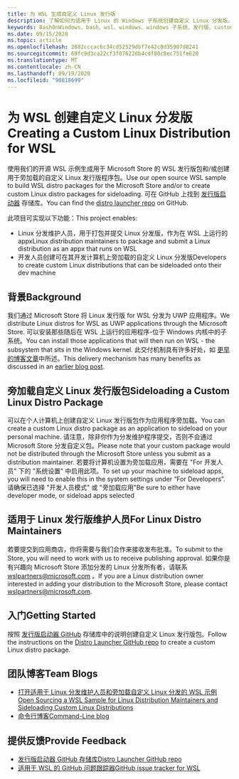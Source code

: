 ```yaml
---
title: 为 WSL 生成自定义 Linux 发行版
description: 了解如何为适用于 Linux 的 Windows 子系统创建自定义 Linux 分发版。
keywords: BashOnWindows、bash、wsl、windows、windows 子系统、发行版、custom
ms.date: 09/15/2020
ms.topic: article
ms.openlocfilehash: 2882cccac6c34cd52529dbf7e42c8d35907d8241
ms.sourcegitcommit: 69fc9d3ca22cf3f07622db4cdf80c8ec751fe620
ms.translationtype: MT
ms.contentlocale: zh-CN
ms.lasthandoff: 09/19/2020
ms.locfileid: "90818699"
---
```

# <a name="creating-a-custom-linux-distribution-for-wsl"></a><span data-ttu-id="b42b8-104">为 WSL 创建自定义 Linux 分发版</span><span class="sxs-lookup"><span data-stu-id="b42b8-104">Creating a Custom Linux Distribution for WSL</span></span>

<span data-ttu-id="b42b8-105">使用我们的开源 WSL 示例生成用于 Microsoft Store 的 WSL 发行版包和/或创建用于旁加载的自定义 Linux 发行版程序包。</span><span class="sxs-lookup"><span data-stu-id="b42b8-105">Use our open source WSL sample to build WSL distro packages for the Microsoft Store and/or to create custom Linux distro packages for sideloading.</span></span> <span data-ttu-id="b42b8-106">可在 GitHub 上找到 [发行版启动器](https://github.com/Microsoft/WSL-DistroLauncher) 存储库。</span><span class="sxs-lookup"><span data-stu-id="b42b8-106">You can find the [distro launcher repo](https://github.com/Microsoft/WSL-DistroLauncher) on GitHub.</span></span>

<span data-ttu-id="b42b8-107">此项目可实现以下功能：</span><span class="sxs-lookup"><span data-stu-id="b42b8-107">This project enables:</span></span>

- <span data-ttu-id="b42b8-108">Linux 分发维护人员，用于打包并提交 Linux 分发版，作为在 WSL 上运行的 appx</span><span class="sxs-lookup"><span data-stu-id="b42b8-108">Linux distribution maintainers to package and submit a Linux distribution as an appx that runs on WSL</span></span>
- <span data-ttu-id="b42b8-109">开发人员创建可在其开发计算机上旁加载的自定义 Linux 分发版</span><span class="sxs-lookup"><span data-stu-id="b42b8-109">Developers to create custom Linux distributions that can be sideloaded onto their dev machine</span></span>

## <a name="background"></a><span data-ttu-id="b42b8-110">背景</span><span class="sxs-lookup"><span data-stu-id="b42b8-110">Background</span></span>

<span data-ttu-id="b42b8-111">我们通过 Microsoft Store 将 Linux 发行版 for WSL 分发为 UWP 应用程序。</span><span class="sxs-lookup"><span data-stu-id="b42b8-111">We distribute Linux distros for WSL as UWP applications through the Microsoft Store.</span></span> <span data-ttu-id="b42b8-112">可以安装那些随后在 WSL 上运行的应用程序-位于 Windows 内核中的子系统。</span><span class="sxs-lookup"><span data-stu-id="b42b8-112">You can install those applications that will then run on WSL - the subsystem that sits in the Windows kernel.</span></span> <span data-ttu-id="b42b8-113">此交付机制具有许多好处，如 [更早的博客文章](https://blogs.msdn.microsoft.com/commandline/2017/07/10/ubuntu-now-available-from-the-windows-store/)中所述。</span><span class="sxs-lookup"><span data-stu-id="b42b8-113">This delivery mechanism has many benefits as discussed in an [earlier blog post](https://blogs.msdn.microsoft.com/commandline/2017/07/10/ubuntu-now-available-from-the-windows-store/).</span></span>

## <a name="sideloading-a-custom-linux-distro-package"></a><span data-ttu-id="b42b8-114">旁加载自定义 Linux 发行版包</span><span class="sxs-lookup"><span data-stu-id="b42b8-114">Sideloading a Custom Linux Distro Package</span></span>

<span data-ttu-id="b42b8-115">可以在个人计算机上创建自定义 Linux 发行版包作为应用程序旁加载。</span><span class="sxs-lookup"><span data-stu-id="b42b8-115">You can create a custom Linux distro package as an application to sideload on your personal machine.</span></span> <span data-ttu-id="b42b8-116">请注意，除非你作为分发维护程序提交，否则不会通过 Microsoft Store 分发自定义包。</span><span class="sxs-lookup"><span data-stu-id="b42b8-116">Please note that your custom package would not be distributed through the Microsoft Store unless you submit as a distribution maintainer.</span></span>
<span data-ttu-id="b42b8-117">若要将计算机设置为旁加载应用，需要在 "For 开发人员" 下的 "系统设置" 中启用此项。</span><span class="sxs-lookup"><span data-stu-id="b42b8-117">To set up your machine to sideload apps, you will need to enable this in the system settings under “For Developers”.</span></span>  <span data-ttu-id="b42b8-118">请确保已选择 "开发人员模式" 或 "旁加载应用"</span><span class="sxs-lookup"><span data-stu-id="b42b8-118">Be sure to either have developer mode, or sideload apps selected</span></span>

## <a name="for-linux-distro-maintainers"></a><span data-ttu-id="b42b8-119">适用于 Linux 发行版维护人员</span><span class="sxs-lookup"><span data-stu-id="b42b8-119">For Linux Distro Maintainers</span></span>

<span data-ttu-id="b42b8-120">若要提交到应用商店，你将需要与我们合作来接收发布批准。</span><span class="sxs-lookup"><span data-stu-id="b42b8-120">To submit to the Store, you will need to work with us to receive publishing approval.</span></span> <span data-ttu-id="b42b8-121">如果你是有兴趣向 Microsoft Store 添加分发的 Linux 分发所有者，请联系 wslpartners@microsoft.com 。</span><span class="sxs-lookup"><span data-stu-id="b42b8-121">If you are a Linux distribution owner interested in adding your distribution to the Microsoft Store, please contact wslpartners@microsoft.com.</span></span>

## <a name="getting-started"></a><span data-ttu-id="b42b8-122">入门</span><span class="sxs-lookup"><span data-stu-id="b42b8-122">Getting Started</span></span>

<span data-ttu-id="b42b8-123">按照 [发行版启动器 GitHub](https://github.com/Microsoft/WSL-DistroLauncher) 存储库中的说明创建自定义 Linux 发行版包。</span><span class="sxs-lookup"><span data-stu-id="b42b8-123">Follow the instructions on the [Distro Launcher GitHub repo](https://github.com/Microsoft/WSL-DistroLauncher) to create a custom Linux distro package.</span></span>

## <a name="team-blogs"></a><span data-ttu-id="b42b8-124">团队博客</span><span class="sxs-lookup"><span data-stu-id="b42b8-124">Team Blogs</span></span>

-  [<span data-ttu-id="b42b8-125">打开适用于 Linux 分发维护人员和旁加载自定义 Linux 分发的 WSL 示例</span><span class="sxs-lookup"><span data-stu-id="b42b8-125">Open Sourcing a WSL Sample for Linux Distribution Maintainers and Sideloading Custom Linux Distributions</span></span>](https://blogs.msdn.microsoft.com/commandline/2018/03/26/wsl-distro-launcher/)
- [<span data-ttu-id="b42b8-126">命令行博客</span><span class="sxs-lookup"><span data-stu-id="b42b8-126">Command-Line blog</span></span>](https://blogs.msdn.microsoft.com/commandline/)

## <a name="provide-feedback"></a><span data-ttu-id="b42b8-127">提供反馈</span><span class="sxs-lookup"><span data-stu-id="b42b8-127">Provide Feedback</span></span>

- [<span data-ttu-id="b42b8-128">发行版启动器 GitHub 存储库</span><span class="sxs-lookup"><span data-stu-id="b42b8-128">Distro Launcher GitHub repo</span></span>](https://github.com/Microsoft/WSL-DistroLauncher)
- [<span data-ttu-id="b42b8-129">适用于 WSL 的 GitHub 问题跟踪器</span><span class="sxs-lookup"><span data-stu-id="b42b8-129">GitHub issue tracker for WSL</span></span>](https://github.com/Microsoft/BashOnWindows/issues)
